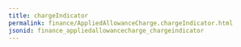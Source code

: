 ```yaml
---
title: chargeIndicator
permalink: finance/AppliedAllowanceCharge.chargeIndicator.html
jsonid: finance_appliedallowancecharge_chargeindicator
---
```

